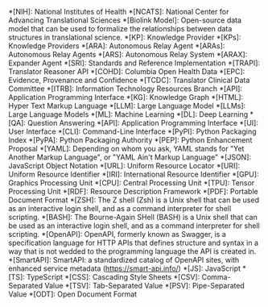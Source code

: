 *[NIH]: National Institutes of Health
*[NCATS]: National Center for Advancing Translational Sciences
*[Biolink Model]: Open-source data model that can be used to formalize the relationships between data structures in translational science. 
*[KP]: Knowledge Provider
*[KPs]: Knowledge Providers
*[ARA]: Autonomous Relay Agent
*[ARAs]: Autonomous Relay Agents
*[ARS]: Autonomous Relay System
*[ARAX]: Expander Agent
*[SRI]: Standards and Reference Implementation
*[TRAPI]: Translator Reasoner API
*[COHD]: Columbia Open Health Data
*[EPC]: Evidence, Provenance and Confidence
*[TCDC]: Translator Clinical Data Committee
*[ITRB]: Information Technology Resources Branch
*[API]: Application Programming Interface
*[KG]: Knowledge Graph
*[HTML]: Hyper Text Markup Language
*[LLM]: Large Language Model
*[LLMs]: Large Language Models
*[ML]: Machine Learning
*[DL]: Deep Learning
*[QA]: Question Answering
*[API]: Application Programming Interface
*[UI]: User Interface
*[CLI]: Command-Line Interface
*[PyPI]: Python Packaging Index
*[PyPA]: Python Packaging Authority
*[PEP]: Python Enhancement Proposal
*[YAML]: Depending on whom you ask, YAML stands for "Yet Another Markup Language", or "YAML Ain't Markup Language"
*[JSON]: JavaScript Object Notation
*[URL]: Uniform Resource Locator
*[URI]: Uniform Resource Identifier
*[IRI]: International Resource Identifier
*[GPU]: Graphics Processing Unit
*[CPU]: Central Processing Unit
*[TPU]: Tensor Processing Unit
*[RDF]: Resource Description Framework
*[PDF]: Portable Document Format
*[ZSH]: The Z shell (Zsh) is a Unix shell that can be used as an interactive login shell, and as a command interpreter for shell scripting.
*[BASH]: The Bourne-Again SHell (BASH) is a Unix shell that can be used as an interactive login shell, and as a command interpreter for shell scripting.
*[OpenAPI]: OpenAPI, formerly known as Swagger, is a specification language for HTTP APIs that defines structure and syntax in a way that is not wedded to the programming language the API is created in.
*[SmartAPI]: SmartAPI: a standardized catalog of OpenAPI sites, with enhanced service metadata (https://smart-api.info/)
*[JS]: JavaScript
*[TS]: TypeScript
*[CSS]: Cascading Style Sheets
*[CSV]: Comma-Separated Value
*[TSV]: Tab-Separated Value
*[PSV]: Pipe-Separated Value
*[ODT]: Open Document Format

